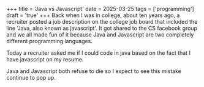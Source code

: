 +++
title =  'Java vs Javascript'
date = 2025-03-25
tags = ['programming']
draft = 'true'
+++
Back when I was in college, about ten years ago, a recruiter posted a job description on the college job board that included the line 'Java, also known as javascript'. It got shared to the CS facebook group and we all made fun of it because Java and Javascript are two completely different programming languages.

Today a recruiter asked me if I could code in java based on the fact that I have javascript on my resume. 

Java and Javascript both refuse to die so I expect to see this mistake continue to pop up.